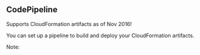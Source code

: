## CodePipeline

Supports CloudFormation artifacts as of Nov 2016!

You can set up a pipeline to build and deploy your CloudFormation artifacts.

Note:

